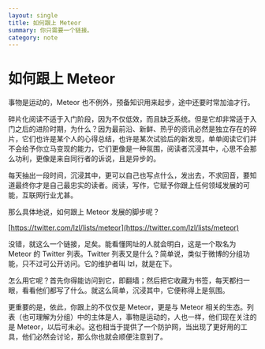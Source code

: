 ```yaml
---
layout: single
title: 如何跟上 Meteor
summary: 你只需要一个链接。
category: note
---
```


# 如何跟上 Meteor

事物是运动的，Meteor 也不例外，预备知识用来起步，途中还要时常加油才行。

碎片化阅读不适于入门阶段，因为不仅低效，而且缺乏系统。但是它却非常适于入门之后的进阶时期，为什么？因为最前沿、新鲜、热乎的资讯必然是独立存在的碎片，它们也许是某个人的心得总结，也许是某次试验后的新发现，单单阅读它们并不会给予你立马变现的能力，它们更像是一种氛围，阅读者沉浸其中，心思不会那么功利，更像是来自同行者的诉说，且是异步的。

每天抽出一段时间，沉浸其中，更可以自己也写点什么，发出去，不求回音，要知道最终你才是自己最忠实的读者。阅读，写作，它赋予你跟上任何领域发展的可能，互联网行业尤甚。

那么具体地说，如何跟上 Meteor 发展的脚步呢？

[https://twitter.com/lzl/lists/meteor](https://twitter.com/lzl/lists/meteor)

没错，就这么一个链接，足矣。能看懂网址的人就会明白，这是一个取名为 Meteor 的 Twitter 列表。Twitter 列表又是什么？简单说，类似于微博的分组功能，只不过可公开访问。它的维护者叫 lzl，就是在下。

怎么用它呢？首先你得能访问到它，即翻墙；然后把它收藏为书签，每天都扫一眼，看看他们都写了什么。就这么简单，沉浸其中，它便称得上是氛围。

更重要的是，依此，你跟上的不仅仅是 Meteor，更是与 Meteor 相关的生态。列表（也可理解为分组）中的主体是人，事物是运动的，人也一样，他们现在关注的是 Meteor，以后可未必。这也相当于提供了一个防护网，当出现了更好用的工具，他们必然会讨论，那么你也就会顺便注意到了。
